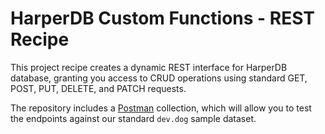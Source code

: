 # HarperDB Custom Functions - REST Recipe

This project recipe creates a dynamic REST interface for HarperDB database, granting you access to CRUD operations using standard GET, POST, PUT, DELETE, and PATCH requests.

The repository includes a [Postman](https://www.postman.com/) collection, which will allow you to test the endpoints against our standard `dev.dog` sample dataset.
